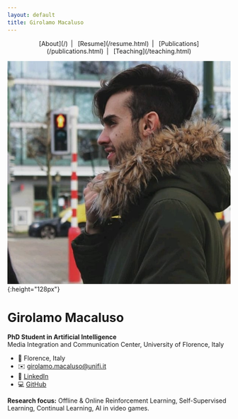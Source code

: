 ```yaml
---
layout: default
title: Girolamo Macaluso
---
```


<nav style="text-align:center; margin-bottom:1em;">
[About](/) | 
[Resume](/resume.html) | 
[Publications](/publications.html) | 
[Teaching](/teaching.html)
</nav>


![Photo of Girolamo](/assets/image.jpg){:height="128px"}

# Girolamo Macaluso

**PhD Student in Artificial Intelligence**  
Media Integration and Communication Center, University of Florence, Italy

- 📍 Florence, Italy  
- ✉️ [girolamo.macaluso@unifi.it](mailto:girolamo.macaluso@unifi.it)  
- 🔗 [LinkedIn](https://linkedin.com/in/girolamo-macaluso-b50571164)  
- 💻 [GitHub](https://github.com/ganjiro)

**Research focus:** Offline & Online Reinforcement Learning, Self-Supervised Learning, Continual Learning, AI in video games.
